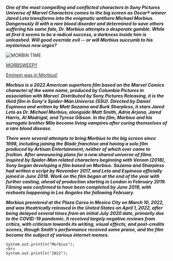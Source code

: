 ***One of the most compelling and conflicted characters in Sony Pictures Universe of Marvel Characters comes to the big screen as Oscar® winner Jared Leto transforms into the enigmatic antihero Michael Morbius. Dangerously ill with a rare blood disorder and determined to save others suffering his same fate, Dr. Morbius attempts a desperate gamble. While at first it seems to be a radical success, a darkness inside him is unleashed. Will good override evil -- or will Morbius succumb to his mysterious new urges?***

![MORBIN TIME](https://www.thedigitalfix.com/wp-content/uploads/2022/06/Morbius-meme.jpeg)

[MORBSWEEP!!](https://www.rottentomatoes.com/m/morbius)

[Eminem was in Morbius!](https://www.youtube.com/watch?v=NAd0KE5O7mU)

***Morbius is a 2022 American superhero film based on the Marvel Comics character of the same name, produced by Columbia Pictures in association with Marvel. Distributed by Sony Pictures Releasing, it is the third film in Sony's Spider-Man Universe (SSU). Directed by Daniel Espinosa and written by Matt Sazama and Burk Sharpless, it stars Jared Leto as Dr. Michael Morbius, alongside Matt Smith, Adria Arjona, Jared Harris, Al Madrigal, and Tyrese Gibson. In the film, Morbius and his surrogate brother Milo become living vampires after curing themselves of a rare blood disease.***

***There were several attempts to bring Morbius to the big screen since 1998, including joining the Blade franchise and having a solo film produced by Artisan Entertainment, neither of which ever came to fruition. After announcing plans for a new shared universe of films inspired by Spider-Man related characters beginning with Venom (2018), Sony began developing a film based on Morbius. Sazama and Sharpless had written a script by November 2017, and Leto and Espinosa officially joined in June 2018. Work on the film began at the end of the year with further casting, ahead of production starting in London in February 2019. Filming was confirmed to have been completed by June 2019, with reshoots happening in Los Angeles the following February.***

***Morbius premiered at the Plaza Carso in Mexico City on March 10, 2022, and was theatrically released in the United States on April 1, 2022, after being delayed several times from an initial July 2020 date, primarily due to the COVID-19 pandemic. It received largely negative reviews from critics, with criticism towards its writing, visual effects, and post-credits scenes, though Smith's performance received some praise, and the film became the subject of various internet memes.***

```
System.out.println("Morbius");
<br>
System.out.println("2022");
```
